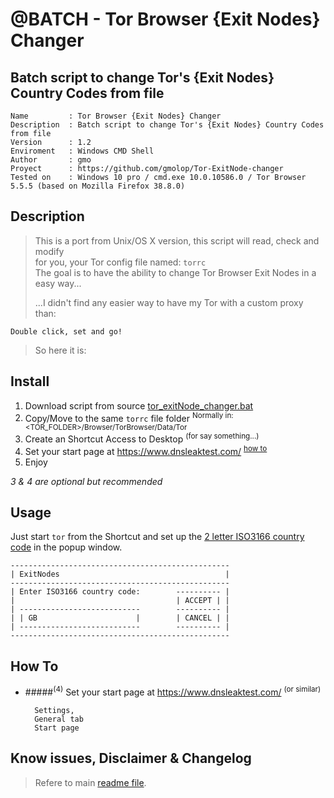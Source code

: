 @BATCH - Tor Browser {Exit Nodes} Changer
===

Batch script to change Tor's {Exit Nodes} Country Codes from file
---

    Name         : Tor Browser {Exit Nodes} Changer
    Description  : Batch script to change Tor's {Exit Nodes} Country Codes from file
    Version      : 1.2
    Enviroment   : Windows CMD Shell
    Author       : gmo
    Proyect      : https://github.com/gmolop/Tor-ExitNode-changer
    Tested on    : Windows 10 pro / cmd.exe 10.0.10586.0 / Tor Browser 5.5.5 (based on Mozilla Firefox 38.8.0)

Description
---

> This is a port from Unix/OS X version, this script will read, check and modify  
> for you, your Tor config file named: `torrc`  
> The goal is to have the ability to change Tor Browser Exit Nodes in a easy way...  
> 
> ...I didn't find any easier way to have my Tor with a custom proxy than:

    Double click, set and go!

> So here it is:

Install
---

1. Download script from source [tor_exitNode_changer.bat](https://github.com/gmolop/Tor-ExitNode-changer/blob/master/dist/tor_exitNode_changer.bat)
2. Copy/Move to the same `torrc` file folder <sup>Normally in: <TOR_FOLDER>/Browser/TorBrowser/Data/Tor</sup>
3. Create an Shortcut Access to Desktop  <sup>(for say something...)</sup>
4. Set your start page at https://www.dnsleaktest.com/  <sup>[how to](#4-set-your-start-page-at-httpswwwdnsleaktestcom-or-similar)</sup>
5. Enjoy

*3 & 4 are optional but recommended*

Usage
---

Just start `tor` from the Shortcut and set up the [2 letter ISO3166 country code](https://en.wikipedia.org/wiki/ISO_3166-1_alpha-2) in the popup window.

    -------------------------------------------------
    | ExitNodes                                     |
    -------------------------------------------------
    | Enter ISO3166 country code:        ---------- |
    |                                    | ACCEPT | |
    | ---------------------------        ---------- |
    | | GB                      |        | CANCEL | |
    | ---------------------------        ---------- |
    -------------------------------------------------

How To
---

- #####<sup>(4)</sup> Set your start page at https://www.dnsleaktest.com/ <sup>(or similar)</sup>

        Settings,
        General tab
        Start page

Know issues, Disclaimer & Changelog
---

> Refere to main [readme file](https://github.com/gmolop/Tor-ExitNode-changer/blob/master/README.md).